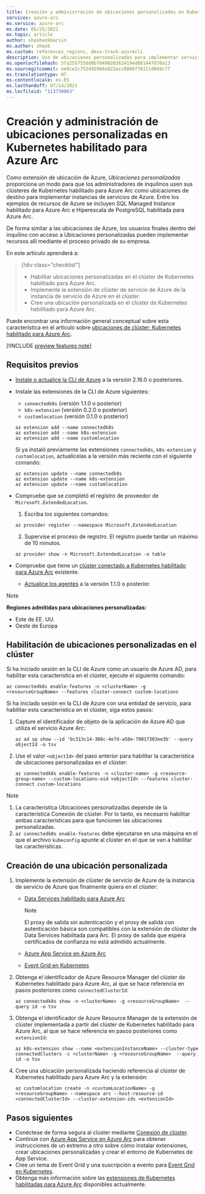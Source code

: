 ```yaml
---
title: Creación y administración de ubicaciones personalizadas en Kubernetes habilitado para Azure Arc
services: azure-arc
ms.service: azure-arc
ms.date: 05/25/2021
ms.topic: article
author: shashankbarsin
ms.author: shasb
ms.custom: references_regions, devx-track-azurecli
description: Uso de ubicaciones personalizadas para implementar servicios de PaaS de Azure en clústeres de Kubernetes habilitado para Azure Arc
ms.openlocfilehash: 5fa255755dd0b78498203624194d081447d70a13
ms.sourcegitcommit: ee8ce2c752d45968a822acc0866ff8111d0d4c7f
ms.translationtype: HT
ms.contentlocale: es-ES
ms.lasthandoff: 07/14/2021
ms.locfileid: "113730863"
---
```

# <a name="create-and-manage-custom-locations-on-azure-arc-enabled-kubernetes"></a>Creación y administración de ubicaciones personalizadas en Kubernetes habilitado para Azure Arc

Como extensión de ubicación de Azure, *Ubicaciones personalizadas* proporciona un modo para que los administradores de inquilinos usen sus clústeres de Kubernetes habilitado para Azure Arc como ubicaciones de destino para implementar instancias de servicios de Azure. Entre los ejemplos de recursos de Azure se incluyen SQL Managed Instance habilitado para Azure Arc e Hiperescala de PostgreSQL habilitada para Azure Arc.

De forma similar a las ubicaciones de Azure, los usuarios finales dentro del inquilino con acceso a Ubicaciones personalizadas pueden implementar recursos allí mediante el proceso privado de su empresa.

En este artículo aprenderá a:
> [!div class="checklist"]
> * Habilitar ubicaciones personalizadas en el clúster de Kubernetes habilitado para Azure Arc.
> * Implemente la extensión de clúster de servicio de Azure de la instancia de servicio de Azure en el clúster.
> * Cree una ubicación personalizada en el clúster de Kubernetes habilitado para Azure Arc.

Puede encontrar una información general conceptual sobre esta característica en el artículo sobre [ubicaciones de clúster: Kubernetes habilitado para Azure Arc](conceptual-custom-locations.md).

[!INCLUDE [preview features note](./includes/preview/preview-callout.md)]

## <a name="prerequisites"></a>Requisitos previos

- [Instale o actualice la CLI de Azure](/cli/azure/install-azure-cli) a la versión 2.16.0 o posteriores.

- Instale las extensiones de la CLI de Azure siguientes:
    - `connectedk8s` (versión 1.1.0 o posterior)
    - `k8s-extension` (versión 0.2.0 o posterior)
    - `customlocation` (versión 0.1.0 o posterior) 
  
    ```azurecli
    az extension add --name connectedk8s
    az extension add --name k8s-extension
    az extension add --name customlocation
    ```
    
    Si ya instaló previamente las extensiones `connectedk8s`, `k8s-extension` y `customlocation`, actualícelas a la versión más reciente con el siguiente comando:

    ```azurecli
    az extension update --name connectedk8s
    az extension update --name k8s-extension
    az extension update --name customlocation
    ```

- Compruebe que se completó el registro de proveedor de `Microsoft.ExtendedLocation`.
    1. Escriba los siguientes comandos:
    
    ```azurecli
    az provider register --namespace Microsoft.ExtendedLocation
    ```

    2. Supervise el proceso de registro. El registro puede tardar un máximo de 10 minutos.
    
    ```azurecli
    az provider show -n Microsoft.ExtendedLocation -o table
    ```

- Compruebe que tiene un [clúster conectado a Kubernetes habilitado para Azure Arc](quickstart-connect-cluster.md) existente.
    - [Actualice los agentes](agent-upgrade.md#manually-upgrade-agents) a la versión 1.1.0 o posterior.

>[!NOTE]
>**Regiones admitidas para ubicaciones personalizadas:**
>* Este de EE. UU.
>* Oeste de Europa

## <a name="enable-custom-locations-on-cluster"></a>Habilitación de ubicaciones personalizadas en el clúster

Si ha iniciado sesión en la CLI de Azure como un usuario de Azure AD, para habilitar esta característica en el clúster, ejecute el siguiente comando:

```console
az connectedk8s enable-features -n <clusterName> -g <resourceGroupName> --features cluster-connect custom-locations
```

Si ha iniciado sesión en la CLI de Azure con una entidad de servicio, para habilitar esta característica en el clúster, siga estos pasos:

1. Capture el identificador de objeto de la aplicación de Azure AD que utiliza el servicio Azure Arc:

    ```console
    az ad sp show --id 'bc313c14-388c-4e7d-a58e-70017303ee3b' --query objectId -o tsv
    ```

1. Use el valor `<objectId>` del paso anterior para habilitar la característica de ubicaciones personalizadas en el clúster:

    ```console
    az connectedk8s enable-features -n <cluster-name> -g <resource-group-name> --custom-locations-oid <objectId> --features cluster-connect custom-locations
    ```

> [!NOTE]
> 1. La característica Ubicaciones personalizadas depende de la característica Conexión de clúster. Por lo tanto, es necesario habilitar ambas características para que funcionen las ubicaciones personalizadas.
> 2. `az connectedk8s enable-features` debe ejecutarse en una máquina en el que el archivo `kubeconfig` apunte al clúster en el que se van a habilitar las características.

## <a name="create-custom-location"></a>Creación de una ubicación personalizada

1. Implemente la extensión de clúster de servicio de Azure de la instancia de servicio de Azure que finalmente quiera en el clúster:

    * [Data Services habilitado para Azure Arc](../data/create-data-controller-direct-cli.md#create-the-arc-data-services-extension)

        > [!NOTE]
        > El proxy de salida sin autenticación y el proxy de salida con autenticación básica son compatibles con la extensión de clúster de Data Services habilitada para Arc. El proxy de salida que espera certificados de confianza no está admitido actualmente.


    * [Azure App Service en Azure Arc](../../app-service/manage-create-arc-environment.md#install-the-app-service-extension)

    * [Event Grid en Kubernetes](../../event-grid/kubernetes/install-k8s-extension.md)

1. Obtenga el identificador de Azure Resource Manager del clúster de Kubernetes habilitado para Azure Arc, al que se hace referencia en pasos posteriores como `connectedClusterId`:

    ```azurecli
    az connectedk8s show -n <clusterName> -g <resourceGroupName>  --query id -o tsv
    ```

1. Obtenga el identificador de Azure Resource Manager de la extensión de clúster implementada a partir del clúster de Kubernetes habilitado para Azure Arc, al que se hace referencia en pasos posteriores como `extensionId`:

    ```azurecli
    az k8s-extension show --name <extensionInstanceName> --cluster-type connectedClusters -c <clusterName> -g <resourceGroupName>  --query id -o tsv
    ```

1. Cree una ubicación personalizada haciendo referencia al clúster de Kubernetes habilitado para Azure Arc y la extensión:

    ```azurecli
    az customlocation create -n <customLocationName> -g <resourceGroupName> --namespace arc --host-resource-id <connectedClusterId> --cluster-extension-ids <extensionId>
    ```

## <a name="next-steps"></a>Pasos siguientes

- Conéctese de forma segura al clúster mediante [Conexión de clúster](cluster-connect.md).
- Continúe con [Azure App Service en Azure Arc](../../app-service/overview-arc-integration.md) para obtener instrucciones de un extremo a otro sobre cómo instalar extensiones, crear ubicaciones personalizadas y crear el entorno de Kubernetes de App Service. 
- Cree un tema de Event Grid y una suscripción a evento para [Event Grid en Kubernetes](../../event-grid/kubernetes/overview.md).
- Obtenga más información sobre las [extensiones de Kubernetes habilitadas para Azure Arc](extensions.md#currently-available-extensions) disponibles actualmente.